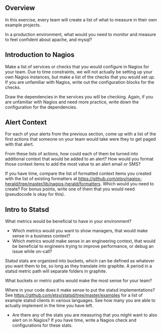 ## Overview

In this exercise, every team will create a list of what to measure in their own example projects.

In a production environment, what would you need to monitor and measure to feel confident about apache, and mysql?


## Introduction to Nagios

Make a list of services or checks that you would configure in Nagios for your team. Due to time constraints, we will not actually be setting up your own Nagios instances, but make a list of the checks that you would set up. If you are unfamiliar with Nagios, write out the configuration blocks for the checks.

Draw the dependencies in the services you will be checking. Again, if you are unfamiliar with Nagios and need more practice, write down the configuration for the dependencies.

## Alert Context

For each of your alerts from the previous section, come up with a list of the first actions that someone on your team would take were they to get paged with that alert.

From these lists of actions, how could each of them be turned into additional context that would be added to an alert? How would you format those context items to add the most value to an alert email or SMS?

If you have time, compare the list of formatted context items you created with the list of existing formatters at https://github.com/etsy/nagios-herald/tree/master/lib/nagios-herald/formatters. Which would you need to create? For bonus points, write one of them that you would need (pseudocode is okay for this).

## Intro to Statsd

What metrics would be beneficial to have in your environment?

* Which metrics would you want to show managers, that would make sense in a business context?
* Which metrics would make sense in an engineering context, that would be beneficial to engineers trying to improve performance, or debug an issue while on-call?

Statsd stats are organized into buckets, which can be defined as whatever you want them to be, so long as they translate into graphite. A period in a statsd metric path will separate folders in graphite.

What buckets or metric paths would make the most sense for your team?

Where in your code does it make sense to put the statsd implementations? See https://github.com/etsy/statsd/tree/master/examples for a list of example statsd clients in various languages. See how many you are able to actually implement in the time you have left.

* Are there any of the stats you are measuring that you might want to also alert on in Nagios? If you have time, write a Nagios check and configurations for these stats.
